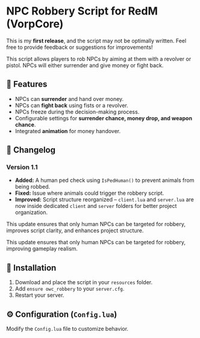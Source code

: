 # NPC Robbery Script for RedM (VorpCore)

This is my **first release**, and the script may not be optimally written. Feel free to provide feedback or suggestions for improvements!  

This script allows players to rob NPCs by aiming at them with a revolver or pistol. NPCs will either surrender and give money or fight back.

## 📌 Features
- NPCs can **surrender** and hand over money.
- NPCs can **fight back** using fists or a revolver.
- NPCs freeze during the decision-making process.
- Configurable settings for **surrender chance, money drop, and weapon chance**.
- Integrated **animation** for money handover.

## 🔄 Changelog

### Version 1.1
- **Added:** A human ped check using `IsPedHuman()` to prevent animals from being robbed.
- **Fixed:** Issue where animals could trigger the robbery script.
- **Improved:** Script structure reorganized – `client.lua` and `server.lua` are now inside dedicated `client` and `server` folders for better project organization.

This update ensures that only human NPCs can be targeted for robbery, improves script clarity, and enhances project structure.


This update ensures that only human NPCs can be targeted for robbery, improving gameplay realism.

## 🔧 Installation
1. Download and place the script in your `resources` folder.
2. Add `ensure owc_robbery` to your `server.cfg`.
3. Restart your server.

## ⚙️ Configuration (`Config.lua`)
Modify the `Config.lua` file to customize behavior.
